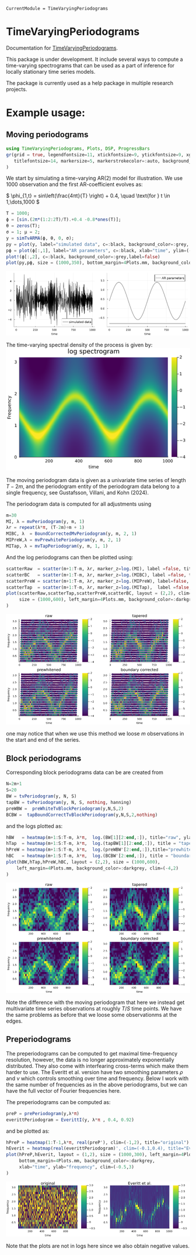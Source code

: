 ```@meta
CurrentModule = TimeVaryingPeriodograms
```

# TimeVaryingPeriodograms

Documentation for [TimeVaryingPeriodograms](https://github.com/OskarGU/TimeVaryingPeriodograms.jl).


This package is under development. It include several ways to compute a time-varying spectrograms that can be used as a part of inference for locally stationary time series models.

The package is currently used as a help package in multiple research projects.

# Example usage:

## Moving periodograms

```julia
using TimeVaryingPeriodograms, Plots, DSP, ProgressBars
gr(grid = true, legendfontsize=11, xtickfontsize=9, ytickfontsize=9, xguidefontsize=10, yguidefontsize=10,        
   titlefontsize=14, markersize=5, markerstrokecolor=:auto, background_color=:darkgrey, c=:viridis
)
```
We start by simulating a time-varying AR(2) model for illustration. We use 1000 observation and the first AR-coefficient evolves as:

$ \phi_{1,t} = sin\left(\frac{4πt}{T} \right) + 0.4, \quad \text{for }  t \in 1,\dots,1000 $


```julia
T = 1000; 
ϕ = [sin.(2π*(1:2:2T)/T).+0.4 -0.8*ones(T)]; 
θ = zeros(T); 
σ = 1; μ = 2;
y = simTvARMA(ϕ, θ, 0, σ);
py = plot(y, label="simulated data", c=:black, background_color=:grey, xlab=time)
pϕ = plot(ϕ[:,1], label="AR parameters", c=:black, xlab="time", ylim=(-0.99,1.9))
plot!(ϕ[:,2], c=:black, background_color=:grey,label=false)
plot(py,pϕ, size = (1000,350), bottom_margin=4Plots.mm, background_color=:grey)
```
![A beautiful scenery](figs/dataCoeff.png)

The time-varying spectral density of the process is given by:
![A beautiful scenery](figs/spectrogram.png)


The moving periodogram data is given as a univariate time series of length $T-2m$, and the periodogram entity of the periodogram data belong to a single frequency, see Gustafsson, Villani, and Kohn (2024). 

The periodogram data is computed for all adjustments using

```julia
m=30
MI, λ = mvPeriodogram(y, m, 1)
λr = repeat(λ*π, (T-2m)÷m + 1)
MIBC, λ  = BoundCorrectedMvPeriodogram(y, m, 2, 1)
MIPreW,λ = mvPrewhitePeriodogram(y, m, 2, 1)
MITap, λ = mvTapPeriodogram(y, m, 1, 1) 
```

And the log periodograms can then be plotted using:
```julia
scatterRaw  = scatter(m+1:T-m, λr, marker_z=log.(MI), label =false, title = "raw", ylab="frequency")
scatterBC   = scatter(m+1:T-m, λr, marker_z=log.(MIBC), label =false, title = "boundary corrected",lab="time")
scatterPreW = scatter(m+1:T-m, λr, marker_z=log.(MIPreW), label=false, title = "prewhitened", xlab="time" lab="frequency")
scatterTap  = scatter(m+1:T-m, λr, marker_z=log.(MITap),  label =false, title = "tapered")
plot(scatterRaw,scatterTap,scatterPreW,scatterBC, layout = (2,2), clim=(-4,2),
     size = (1000,600), left_margin=4Plots.mm, background_color=:darkgrey
)
```

![A beautiful scenery](figs/mvPeriodograms.png)

one may notice that when we use this method we loose $m$ observations in the start and end of the series. 

## Block periodograms
Corresponding block periodograms data can be are created from 
```julia
N=2m+1
S=20
BW = tvPeriodogram(y, N, S)
tapBW = tvPeriodogram(y, N, S, nothing, hanning)
preWBW =  preWhiteTvBlockPeriodogram(y,N,S,2)
BCBW =  tapBoundCorrectTvBlockPeriodogram(y,N,S,2,nothing)
```

and the logs plotted as:
```julia
hBW   = heatmap(m+1:S:T-m, λ*π,  log.(BW[1][2:end,:]), title="raw", ylab="frequency")
hTap  = heatmap(m+1:S:T-m, λ*π,  log.(tapBW[1][2:end,:]), title = "tapered")
hPreW = heatmap(m+1:S:T-m, λ*π,  log.(preWBW'[2:end,:]),title="prewhitened", xlab="time", ylab="frequency")
hBC   = heatmap(m+1:S:T-m, λ*π,  log.(BCBW'[2:end,:]), title = "boundary corrected", xlab="time")
plot(hBW,hTap,hPreW,hBC, layout = (2,2), size = (1000,600), 
    left_margin=4Plots.mm, background_color=:darkgrey, clim=(-4,2)
)
```
![A beautiful scenery](figs/blockPeriodograms.png)

Note the difference with the moving periodogram that here we instead get multivariate time series observations at roughly $T/S$ time points. We have the same problems as before that we loose some observationms at the edges.


## Preperiodograms
The preperiodograms can be computed to get maximal time-frequency resolution, however, the data is no longer approximately exponentially distributed. They also come with interfearing cross-terms which make them harder to use. The Everitt et al. version have two smoothing parameters $\rho$ and $\nu$ which controls smoothing over time and frequency. Below I work with the same number of frequencies as in the above periodograms, but we can have the full vector of Fourier frequencies here.

The preperiodograms can be computed as:
```julia
preP = prePeriodogram(y,λ*π)
everittPeriodogram = EverittI(y, λ*π , 0.4, 0.92)
```

and be plotted as:
```julia
hPreP = heatmap(1:T-1,λ*π, real(preP'), clim=(-1,2), title="original")
hEverit = heatmap(real(everittPeriodogram)', clim=(-0.1,0.4), title="Everitt et al.") 
plot(hPreP,hEverit, layout = (1,2), size = (1000,300), left_margin=4Plots.mm, 
     bottom_margin=4Plots.mm, background_color=:darkgrey, 
     xlab="time", ylab="frequency", clim=(-0.5,3)
)
```

![A beautiful scenery](figs/prePeriodograms.png)

Note that the plots are not in logs here since we also obtain negative values.






